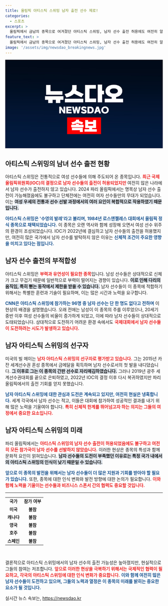 ```yaml
---
title: 올림픽 아티스틱 스위밍 남자 출전 선수 제로!
categories:
  - 스포츠
excerpt: >
  올림픽에서 금남의 종목으로 여겨졌던 아티스틱 스위밍, 남자 선수 출전 허용에도 여전히 알려지지 않은 진실! 10개국 모두 여자 팀으로만 출전하는 이 특별한 이야기 속으로 들어가 보세요!
feature_text: >
  올림픽에서 금남의 종목으로 여겨졌던 아티스틱 스위밍, 남자 선수 출전 허용에도 여전히 알려지지 않은 진실! 10개국 모두 여자 팀으로만 출전하는 이 특별한 이야기 속으로 들어가 보세요!
image: '/assets/img/newsdao_breakingnews.jpg'
---
```


<p><img src="/assets/img/newsdao_breakingnews.jpg" alt="ontimetimes 속보" /></p>

<h2 data-ke-size="size26">아티스틱 스위밍의 남녀 선수 출전 현황</h2>

<p data-ke-size="size16">아티스틱 스위밍은 전통적으로 여성 선수들에 의해 주도되어 온 종목입니다. <b><span style="color: #ee2323;">최근 국제올림픽위원회(IOC)의 결정으로 남자 선수들의 출전이 허용되었지만</span></b> 여전히 많은 나라에서 남자 선수가 출전하지 않고 있습니다. 2024 파리 올림픽에서는 명목상 남자 선수 출전이 가능해졌음에도 불구하고 단체전에는 여전히 여자 선수들만의 무대가 되었습니다. 이는 <b><span style="background-color: #21538527;">여성 우세의 전통과 선수 선발 과정에서의 여러 요인이 복합적으로 작용하였기 때문입니다.</span></b> </p>

<p data-ke-size="size16"><b><span style="color: #1a5490;">아티스틱 스위밍은 '수영의 발레'라고 불리며, 1984년 로스앤젤레스 대회에서 올림픽 정식 종목으로 채택되었습니다.</span></b> 이 종목은 오랜 역사와 함께 성장해 오면서 여성 선수 위주의 환경이 조성되었습니다. IOC가 2022년에 결심하고 남자 선수들의 출전을 허용했지만, 여전히 많은 국가에서 남자 선수를 발탁하지 않은 이유는 <b><span style="color: #1a5490;">신체적 조건이 주요한 영향을 미치고 있다는 점입니다.</span></b> </p>

<h2 data-ke-size="size26">남자 선수 출전의 부적합성</h2>

<p data-ke-size="size16">아티스틱 스위밍은 <b><span style="color: #ee2323;">부력과 유연성이 필요한 종목</span></b>입니다. 남성 선수들은 상대적으로 신체가 크고 무겁기 때문에 일반적으로 부력이 떨어지는 경향이 있습니다. <b><span style="background-color: #21538527;">이로 인해 다리의 움직임, 특히 뻗는 동작에서 제한을 받을 수 있습니다.</span></b> 남자 선수들이 이 종목에 적합하기 위해서는 특별한 훈련과 기술이 필요하며, 이는 많은 시간과 노력을 요구합니다.</p>

<p data-ke-size="size16"><b><span style="color: #1a5490;">CNN은 아티스틱 스위밍에 참가하는 96명 중 남자 선수는 단 한 명도 없다고 전하며</span></b> 이 현상의 배경을 설명했습니다. 오래 전에는 남성이 이 종목의 주를 이루었으나, 20세기 중반 이후 여성 선수들의 비율이 증가하게 되었고, 이에 따라 남자 선수들이 상대적으로 도태되었습니다. 상대적으로 도전하기 어려운 환경 속에서도 <b><span style="color: #ee2323;">국제대회에서 남자 선수들이 도전하려는 시도가 발생하고 있습니다.</span></b> </p>

<h2 data-ke-size="size26">남자 아티스틱 스위밍의 선구자</h2>

<p data-ke-size="size16">미국의 빌 메이는 <b><span style="color: #ee2323;">남자 아티스틱 스위밍의 선구자로 평가받고 있습니다.</span></b> 그는 2015년 카잔 세계선수권 혼성 종목에서 금메달을 획득하며 남자 선수로서의 첫 발을 내디뎠습니다. <b><span style="background-color: #21538527;">그 이후로 그는 이 종목의 간판 선수로 자리매김하였습니다.</span></b> 그러나 2019년 광주 세계선수권대회를 끝으로 은퇴하였고, 2022년 IOC의 결정 이후 다시 복귀하였지만 파리 올림픽에서의 출전 기회를 얻지 못했습니다.</p>

<p data-ke-size="size16"><b><span style="color: #1a5490;">남자 아티스틱 스위밍에 대한 관심과 도전은 계속되고 있지만, 여전히 현실은 냉혹합니다.</span></b> 세계 각국에서 남자 선수는 적고, 이들은 대회에 참가하여 성공적인 결과를 내기 위해 많은 노력을 기울여야 합니다. <b><span style="color: #ee2323;">특히 신체적 한계를 뛰어넘고자 하는 의지는 그들의 여정에서 중요한 요소입니다.</span></b> </p>

<h2 data-ke-size="size26">남자 아티스틱 스위밍의 미래</h2>

<p data-ke-size="size16">파리 올림픽에서는 <b><span style="color: #ee2323;">아티스틱 스위밍의 남자 선수 출전이 허용되었음에도 불구하고 여전히 모든 참가국이 남자 선수를 선발하지 않았습니다.</span></b> 이러한 현상은 종목의 특성과 함께 문화적 요인이 얽혀있습니다. <b><span style="background-color: #21538527;">남자 선수들의 도전이 부족했던 이유로는 특정 국가 내에서의 아티스틱 스위밍의 인식이 낮기 때문일 수 있습니다.</span></b> </p>

<p data-ke-size="size16"><b><span style="color: #1a5490;">앞으로 이 종목의 발전을 위해서는 남자 선수들이 더 많은 지원과 기회를 받아야 할 필요가 있습니다.</span></b> 또한, 종목에 대한 인식 변화와 발전 방향에 대한 논의가 필요합니다. <b><span style="color: #ee2323;">이와 함께 노력을 기울이는 선수들과 비즈니스 스폰서 간의 협력도 중요할 것입니다.</span></b> </p>

<hr>

<table style="width: 100%; border-collapse: collapse;">
  <tr>
    <td style="text-align: center; height: 17px;"><b>국가</b></td>
    <td style="text-align: center; height: 17px;"><b>참가 여부</b></td>
  </tr>
  <tr>
    <td style="text-align: center; height: 17px;"><b>미국</b></td>
    <td style="text-align: center; height: 17px;"><b>불참</b></td>
  </tr>
  <tr>
    <td style="text-align: center; height: 17px;"><b>캐나다</b></td>
    <td style="text-align: center; height: 17px;"><b>불참</b></td>
  </tr>
  <tr>
    <td style="text-align: center; height: 17px;"><b>영국</b></td>
    <td style="text-align: center; height: 17px;"><b>불참</b></td>
  </tr>
  <tr>
    <td style="text-align: center; height: 17px;"><b>호주</b></td>
    <td style="text-align: center; height: 17px;"><b>불참</b></td>
  </tr>
  <tr>
    <td style="text-align: center; height: 17px;"><b>스페인</b></td>
    <td style="text-align: center; height: 17px;"><b>불참</b></td>
  </tr>
</table>

<p data-ke-size="size16">&nbsp;</p>

<p data-ke-size="size16">결론적으로 아티스틱 스위밍에서의 남자 선수의 출전 가능성은 높아졌지만, 현실적으로 그들의 참여는 저조합니다. <b><span style="color: #ee2323;">앞으로 이러한 현상을 극복하기 위해서는 국제적인 협력이 필요하고, 각국의 아티스틱 스위밍에 대한 인식 변화가 중요합니다.</span></b> <b><span style="color: #1a5490;">이와 함께 여전히 많은 남자 선수들이 도전하고 있으며, 그들의 노력과 열정은 이 종목의 미래를 밝히는 중요한 요소가 될 것입니다.</span></b> </p>
실시간 뉴스 속보는, <a href="https://newsdao.kr" rel="dofollow">https://newsdao.kr</a>


